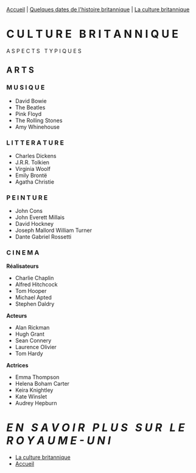 [Accueil](./index.md) | [Quelques dates de l'histoire britannique](https://marineregnier.github.io/Royaume-Uni/Histoire) | [La culture britannique](https://marineregnier.github.io/Royaume-Uni/Culture)

# **C U L T U R E &nbsp; B R I T A N N I Q U E**

A S P E C T S &nbsp; T Y P I Q U E S

## **A R T S**

### **M U S I Q U E**

- David Bowie
- The Beatles
- Pink Floyd
- The Rolling Stones
- Amy Whinehouse

### **L I T T E R A T U R E**

- Charles Dickens
- J.R.R. Tolkien
- Virginia Woolf
- Emily Brontë 
- Agatha Christie

### **P E I N T U R E**

- John Cons
- John Everett Millais
- David Hockney
- Joseph Mallord William Turner
- Dante Gabriel Rossetti

### **C I N E M A**

**Réalisateurs**

- Charlie Chaplin
- Alfred Hitchcock
- Tom Hooper
- Michael Apted
- Stephen Daldry

**Acteurs**

- Alan Rickman
- Hugh Grant
- Sean Connery
- Laurence Olivier
- Tom Hardy

**Actrices**

- Emma Thompson
- Helena Boham Carter
- Keira Knightley
- Kate Winslet
- Audrey Hepburn

#  _**E N &nbsp; S A V O I R &nbsp; P L U S &nbsp; S U R &nbsp; L E &nbsp; R O Y A U M E - U N I**_
- [La culture britannique](https://marineregnier.github.io/Royaume-Uni/Culture)
- [Accueil](./index.md)
